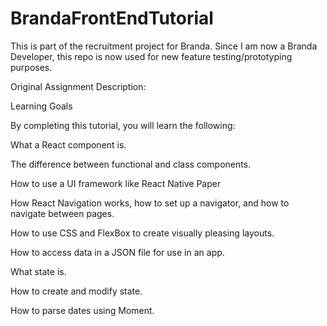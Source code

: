 # BrandaFrontEndTutorial

This is part of the recruitment project for Branda. Since I am now a Branda Developer, this repo is now used for new feature testing/prototyping purposes.

Original Assignment Description: 

Learning Goals


By completing this tutorial, you will learn the following:


What a React component is.


The difference between functional and class components.


How to use a UI framework like React Native Paper


How React Navigation works, how to set up a navigator, and how to navigate between pages.


How to use CSS and FlexBox to create visually pleasing layouts.


How to access data in a JSON file for use in an app.


What state is.


How to create and modify state.


How to parse dates using Moment.
